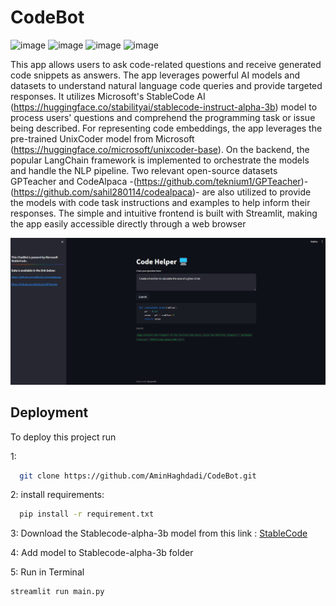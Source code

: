 # CodeBot
![image](https://img.shields.io/badge/-LangChain-32CD32?logo=LangChain&logoColor=white&style=for-the-badge)
![image](https://img.shields.io/badge/-llama2_7b-0467DF.svg?style=for-the-badge&logo=Meta&logoColor=white)
![image](https://img.shields.io/badge/Streamlit-FF4B4B.svg?style=for-the-badge&logo=Streamlit&logoColor=white)
![image](https://img.shields.io/badge/StableCode-5E5E5E.svg?style=for-the-badge&logo=Microsoft&logoColor=white)

This app allows users to ask code-related questions and receive generated code snippets as answers. The app leverages powerful AI models and datasets to understand natural language code queries and provide targeted responses. It utilizes Microsoft's StableCode AI (https://huggingface.co/stabilityai/stablecode-instruct-alpha-3b) model to process users' questions and comprehend the programming task or issue being described. For representing code embeddings, the app leverages the pre-trained UnixCoder model from Microsoft (https://huggingface.co/microsoft/unixcoder-base). On the backend, the popular LangChain framework is implemented to orchestrate the models and handle the NLP pipeline. Two relevant open-source datasets  GPTeacher and CodeAlpaca -(https://github.com/teknium1/GPTeacher)-(https://github.com/sahil280114/codealpaca)- are also utilized to provide the models with code task instructions and examples to help inform their responses. The simple and intuitive frontend is built with Streamlit, making the app easily accessible directly through a web browser

![Alt text](<Screenshot 2023-09-23 180536.png>)

## Deployment

To deploy this project run

1:
```bash
  git clone https://github.com/AminHaghdadi/CodeBot.git
```
2: install requirements:
```bash
  pip install -r requirement.txt 
```
3:
Download the Stablecode-alpha-3b model from this link :
[StableCode](https://huggingface.co/TheBloke/stablecode-instruct-alpha-3b-GGML/resolve/main/stablecode-instruct-alpha-3b.ggmlv1.q8_0.bin)

4:
Add model to Stablecode-alpha-3b folder

5: Run in Terminal
```bash
streamlit run main.py
```
